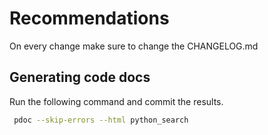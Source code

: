 # Recommendations

On every change make sure to change the CHANGELOG.md

## Generating code docs

Run the following command and commit the results.

```sh
 pdoc --skip-errors --html python_search
```
    